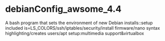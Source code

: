 # debianConfig_awsome_4.4
A bash program that sets the environment of new Debian installs::setup included is=LS_COLORS/ssh/iptables/security/install firmware/nano syntax highlighting/creates users/apt setup:multimedia support&amp;virtualbox
